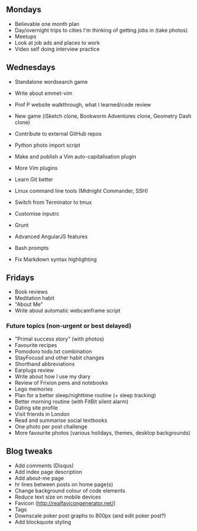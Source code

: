 ## Mondays

- Believable one month plan
- Day/overnight trips to cities I'm thinking of getting jobs in (take photos)
- Meetups
- Look at job ads and places to work
- Video self doing interview practice

## Wednesdays

- Standalone wordsearch game
- Write about emmet-vim
- Prof P website walkthrough, what I learned/code review

- New game (iSketch clone, Bookworm Adventures clone, Geometry Dash clone)
- Contribute to external GitHub repos
- Python photo import script
- Make and publish a Vim auto-capitalisation plugin

- More Vim plugins
- Learn Git better
- Linux command line tools (Midnight Commander, SSH)
- Switch from Terminator to tmux
- Customise inputrc
- Grunt
- Advanced AngularJS features
- Bash prompts
- Fix Markdown syntax highlighting 

## Fridays

- Book reviews
- Meditation habit
- "About Me"
- Write about automatic webcamframe script

### Future topics (non-urgent or best delayed)

- "Primal success story" (with photos)
- Favourite recipes
- Pomodoro todo.txt combination
- StayFocusd and other habit changes
- Shorthand abbreviations
- Earplugs review
- Write about how I use my diary
- Review of Frixion pens and notebooks
- Lego memories
- Plan for a better sleep/nighttime routine (+ sleep tracking)
- Better morning routine (with FitBit silent alarm)
- Dating site profile
- Visit friends in London
- Read and summarise social textbooks
- One photo per post challenge
- More favourite photos (various holidays, themes, desktop backgrounds)

## Blog tweaks

- Add comments (Disqus)
- Add index page description
- Add about-me page
- hr lines between posts on home page(s)
- Change background colour of code elements
- Reduce text size on mobile devices
- Favicon (http://realfavicongenerator.net/)
- Tags
- Downscale poker post graphs to 800px (and edit poker post?)
- Add blockquote styling 
